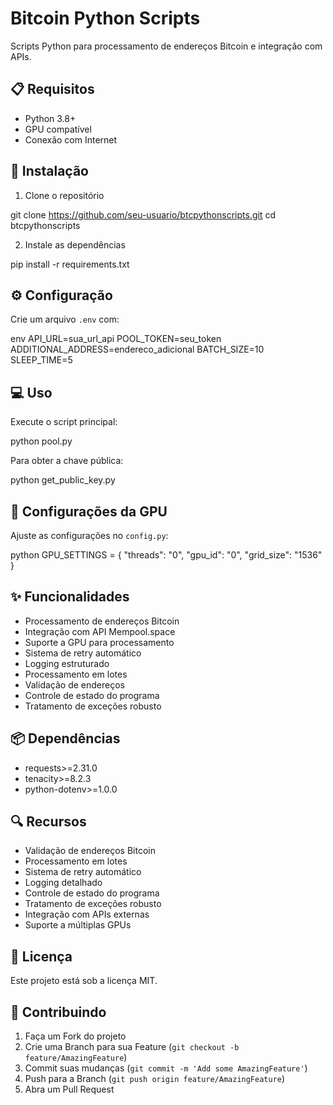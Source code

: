 # Bitcoin Python Scripts

Scripts Python para processamento de endereços Bitcoin e integração com APIs.

## 📋 Requisitos

- Python 3.8+
- GPU compatível
- Conexão com Internet

## 🚀 Instalação

1. Clone o repositório

git clone https://github.com/seu-usuario/btcpythonscripts.git
cd btcpythonscripts

2. Instale as dependências

pip install -r requirements.txt

## ⚙️ Configuração

Crie um arquivo `.env` com:

env
API_URL=sua_url_api
POOL_TOKEN=seu_token
ADDITIONAL_ADDRESS=endereco_adicional
BATCH_SIZE=10
SLEEP_TIME=5

## 💻 Uso

Execute o script principal:

python pool.py

Para obter a chave pública:

python get_public_key.py


## 🔧 Configurações da GPU

Ajuste as configurações no `config.py`:

python
GPU_SETTINGS = {
"threads": "0",
"gpu_id": "0",
"grid_size": "1536"
}
## ✨ Funcionalidades

- Processamento de endereços Bitcoin
- Integração com API Mempool.space
- Suporte a GPU para processamento
- Sistema de retry automático
- Logging estruturado
- Processamento em lotes
- Validação de endereços
- Controle de estado do programa
- Tratamento de exceções robusto

## 📦 Dependências

- requests>=2.31.0
- tenacity>=8.2.3
- python-dotenv>=1.0.0

## 🔍 Recursos

- Validação de endereços Bitcoin
- Processamento em lotes
- Sistema de retry automático
- Logging detalhado
- Controle de estado do programa
- Tratamento de exceções robusto
- Integração com APIs externas
- Suporte a múltiplas GPUs

## 📝 Licença

Este projeto está sob a licença MIT.

## 🤝 Contribuindo

1. Faça um Fork do projeto
2. Crie uma Branch para sua Feature (`git checkout -b feature/AmazingFeature`)
3. Commit suas mudanças (`git commit -m 'Add some AmazingFeature'`)
4. Push para a Branch (`git push origin feature/AmazingFeature`)
5. Abra um Pull Request
